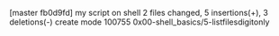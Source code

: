 [master fb0d9fd] my script on shell
 2 files changed, 5 insertions(+), 3 deletions(-)
 create mode 100755 0x00-shell_basics/5-listfilesdigitonly
